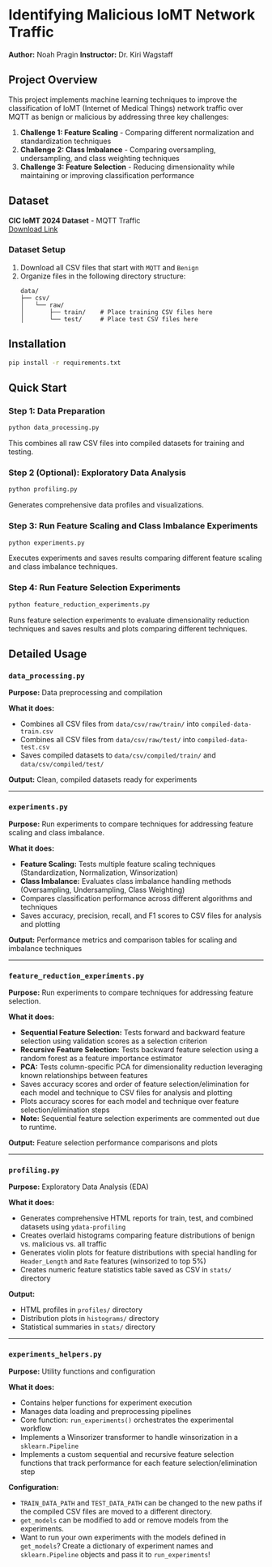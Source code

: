 # Identifying Malicious IoMT Network Traffic
**Author:** Noah Pragin
**Instructor:** Dr. Kiri Wagstaff

## Project Overview

This project implements machine learning techniques to improve the classification of IoMT (Internet of Medical Things) network traffic over MQTT as benign or malicious by addressing three key challenges:

1. **Challenge 1: Feature Scaling** - Comparing different normalization and standardization techniques
2. **Challenge 2: Class Imbalance** - Comparing oversampling, undersampling, and class weighting techniques
3. **Challenge 3: Feature Selection** - Reducing dimensionality while maintaining or improving classification performance

## Dataset
**CIC IoMT 2024 Dataset** - MQTT Traffic  
[Download Link](http://cicresearch.ca/IOTDataset/CICIoMT2024/Dataset/WiFI_and_MQTT/attacks/CSV/)

### Dataset Setup
1. Download all CSV files that start with `MQTT` and `Benign`
2. Organize files in the following directory structure:
   ```
   data/
   ├── csv/
   │   └── raw/
   │       ├── train/    # Place training CSV files here
   │       └── test/     # Place test CSV files here
   ```

## Installation

```bash
pip install -r requirements.txt
```

## Quick Start

### Step 1: Data Preparation
```bash
python data_processing.py
```
This combines all raw CSV files into compiled datasets for training and testing.

### Step 2 (Optional): Exploratory Data Analysis
```bash
python profiling.py
```
Generates comprehensive data profiles and visualizations.

### Step 3: Run Feature Scaling and Class Imbalance Experiments  
```bash
python experiments.py
```
Executes experiments and saves results comparing different feature scaling and class imbalance techniques.

### Step 4: Run Feature Selection Experiments
```bash
python feature_reduction_experiments.py
```
Runs feature selection experiments to evaluate dimensionality reduction techniques and saves results and plots comparing different techniques.

## Detailed Usage

### `data_processing.py`
**Purpose:** Data preprocessing and compilation

**What it does:**
- Combines all CSV files from `data/csv/raw/train/` into `compiled-data-train.csv`
- Combines all CSV files from `data/csv/raw/test/` into `compiled-data-test.csv`  
- Saves compiled datasets to `data/csv/compiled/train/` and `data/csv/compiled/test/`

**Output:** Clean, compiled datasets ready for experiments

---

### `experiments.py`
**Purpose:** Run experiments to compare techniques for addressing feature scaling and class imbalance.

**What it does:**
- **Feature Scaling:** Tests multiple feature scaling techniques (Standardization, Normalization, Winsorization)
- **Class Imbalance:** Evaluates class imbalance handling methods (Oversampling, Undersampling, Class Weighting)
- Compares classification performance across different algorithms and techniques
- Saves accuracy, precision, recall, and F1 scores to CSV files for analysis and plotting

**Output:** Performance metrics and comparison tables for scaling and imbalance techniques

---

### `feature_reduction_experiments.py`
**Purpose:** Run experiments to compare techniques for addressing feature selection.

**What it does:**
- **Sequential Feature Selection:** Tests forward and backward feature selection using validation scores as a selection criterion
- **Recursive Feature Selection:** Tests backward feature selection using a random forest as a feature importance estimator
- **PCA:** Tests column-specific PCA for dimensionality reduction leveraging known relationships between features
- Saves accuracy scores and order of feature selection/elimination for each model and technique to CSV files for analysis and plotting
- Plots accuracy scores for each model and technique over feature selection/elimination steps
- **Note:** Sequential feature selection experiments are commented out due to runtime.

**Output:** Feature selection performance comparisons and plots

---

### `profiling.py`
**Purpose:** Exploratory Data Analysis (EDA)

**What it does:**
- Generates comprehensive HTML reports for train, test, and combined datasets using `ydata-profiling`
- Creates overlaid histograms comparing feature distributions of benign vs. malicious vs. all traffic
- Generates violin plots for feature distributions with special handling for `Header_Length` and `Rate` features (winsorized to top 5%)
- Creates numeric feature statistics table saved as CSV in `stats/` directory

**Output:** 
- HTML profiles in `profiles/` directory
- Distribution plots in `histograms/` directory  
- Statistical summaries in `stats/` directory

---

### `experiments_helpers.py`
**Purpose:** Utility functions and configuration

**What it does:**
- Contains helper functions for experiment execution
- Manages data loading and preprocessing pipelines
- Core function: `run_experiments()` orchestrates the experimental workflow
- Implements a Winsorizer transformer to handle winsorization in a `sklearn.Pipeline`
- Implements a custom sequential and recursive feature selection functions that track performance for each feature selection/elimination step

**Configuration:**
- `TRAIN_DATA_PATH` and `TEST_DATA_PATH` can be changed to the new paths if the compiled CSV files are moved to a different directory.
- `get_models` can be modified to add or remove models from the experiments.
- Want to run your own experiments with the models defined in `get_models`? Create a dictionary of experiment names and `sklearn.Pipeline` objects and pass it to `run_experiments`!
